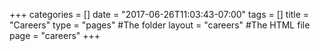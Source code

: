 +++
categories = []
date = "2017-06-26T11:03:43-07:00"
tags = []
title = "Careers"
type = "pages" #The folder
layout = "careers" #The HTML file
page = "careers"
+++